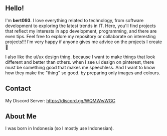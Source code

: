 ## Hello!
I'm **bert093**. 
I love everything related to technology, from software development to exploring the latest trends in IT. Here, you'll find projects that reflect my interests in app development, programming, and there are even tips. Feel free to explore my repository or collaborate on interesting projects!!! I'm very happy if anyone gives me advice on the projects I create🚀

I also like the ui/ux design thing. because 
I want to make things that look different and better than others. when I see ui design on pinterest, there must be something good that makes me speechless. And I want to know how they make the "thing" so good. by preparing only images and colours.

## Contact
My Discord Server: https://discord.gg/WQMWwWGC

## About Me
I was born in Indonesia (so I mostly use Indonesian).
<!--
**bert093/bert093** is a ✨ _special_ ✨ repository because its `README.md` (this file) appears on your GitHub profile.

Here are some ideas to get you started:

- 🔭 I’m currently working on ...
- 🌱 I’m currently learning ...
- 👯 I’m looking to collaborate on ...
- 🤔 I’m looking for help with ...
- 💬 Ask me about ...
- 📫 How to reach me: ...
- 😄 Pronouns: ...
- ⚡ Fun fact: ...
-->
